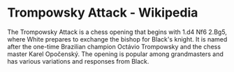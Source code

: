 ---
---

Trompowsky Attack - Wikipedia
=============================


The Trompowsky Attack is a chess opening that begins with 1.d4 Nf6 2.Bg5, where White prepares to exchange the bishop for Black's knight. It is named after the one-time Brazilian champion Octávio Trompowsky and the chess master Karel Opočenský. The opening is popular among grandmasters and has various variations and responses from Black.